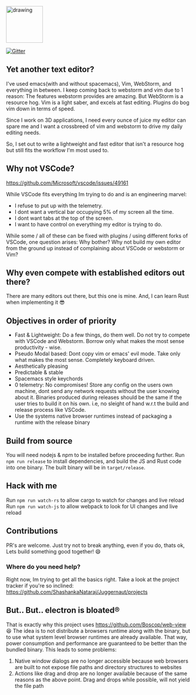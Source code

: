 <img src="https://cdn2.iconfinder.com/data/icons/icontober/64/Inkcontober_Mask_Juggernaut-512.png" alt="drawing" width="100"/>

[![Gitter](https://badges.gitter.im/https-github-com-ShashankaNataraj-Juggernaut/community.svg)](https://gitter.im/https-github-com-ShashankaNataraj-Juggernaut/community?utm_source=badge&utm_medium=badge&utm_campaign=pr-badge)

## Yet another text editor?
I've used emacs(with and without spacemacs), Vim, WebStorm, and everything in between. I keep coming back to webstorm and vim due to 1 reason: The features webstorm provides are amazing. But WebStorm is a resource hog. Vim is a light saber, and excels at fast editing. Plugins do bog vim down in terms of speed.

Since I work on 3D applications, I need every ounce of juice my editor can spare me and I want a crossbreed of vim and webstorm to drive my daily editing needs.

So, I set out to write a lightweight and fast editor that isn't a resource hog but still fits the workflow I'm most used to.

## Why not VSCode?
https://github.com/Microsoft/vscode/issues/49161

While VSCode fits everything Im trying to do and is an engineering marvel:
- I refuse to put up with the telemetry.
- I dont want a vertical bar occupying 5% of my screen all the time.
- I dont want tabs at the top of the screen.
- I want to have control on everything my editor is trying to do.

While some / all of these can be fixed with plugins / using different forks of VSCode, one question arises: Why bother? Why not build my own editor from the ground up instead of complaining about VSCode or webstorm or Vim?

## Why even compete with established editors out there?
There are many editors out there, but this one is mine. And, I can learn Rust when implementing it :sunglasses:

## Objectives in order of priority
- Fast & Lightweight: Do a few things, do them well. Do not try to compete with VSCode and Webstorm. Borrow only what makes the most sense productivity - wise.
- Pseudo Modal based: Dont copy vim or emacs' evil mode. Take only what makes the most sense. Completely keyboard driven.
- Aesthetically pleasing
- Predictable & stable
- Spacemacs style keychords
- 0 telemetry: No compromises! Store any config on the users own machine, dont send any network requests without the user knowing about it. Binaries produced during releases should be the same if the user tries to build it on his own. i.e, no sleight of hand w.r.t the build and release process like VSCode.
- Use the systems native browser runtimes instead of packaging a runtime with the release binary

## Build from source
You will need nodejs & npm to be installed before proceeding further.
Run `npm run release` to install dependencies, and build the JS and Rust code into one binary. The built binary will be in `target/release`.

## Hack with me
Run `npm run watch-rs` to allow cargo to watch for changes and live reload
Run `npm run watch-js` to allow webpack to look for UI changes and live reload

## Contributions
PR's are welcome. Just try not to break anything, even if you do, thats ok, Lets build something good together! :smile:

### Where do you need help?
Right now, Im trying to get all the basics right. Take a look at the project tracker if you're so inclined: https://github.com/ShashankaNataraj/Juggernaut/projects

## But.. But.. electron is bloated®
That is exactly why this project uses https://github.com/Boscop/web-view :laughing:
The idea is to not distribute a browsers runtime along with the binary, but to use what system level browser runtimes are already available. That way, power consumption and performance are guaranteed to be better than the bundled binary.
This leads to some problems:
1. Native window dialogs are no longer accessible because web browsers are built to not expose file paths and directory structures to websites
2. Actions like drag and drop are no longer available because of the same reasons as the above point. Drag and drops while possible, will not yield the file path

